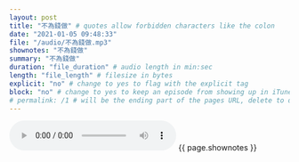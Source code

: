 ```yaml
---
layout: post
title: "不為錢做" # quotes allow forbidden characters like the colon
date: "2021-01-05 09:48:33"
file: "/audio/不為錢做.mp3"
shownotes: "不為錢做"
summary: "不為錢做"
duration: "file_duration" # audio length in min:sec
length: "file_length" # filesize in bytes
explicit: "no" # change to yes to flag with the explicit tag
block: "no" # change to yes to keep an episode from showing up in iTunes
# permalink: /1 # will be the ending part of the pages URL, delete to default to the title
---
```


<audio controls>
<source src="{{site.url}}{{site.baseurl}}{{ page.file }}" type="audio/x-mp3">
Your browser does not support the audio element.
</audio>
{{ page.shownotes }}
